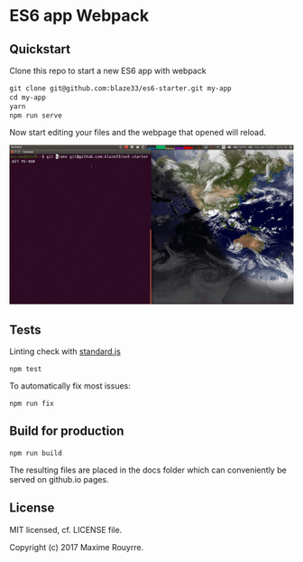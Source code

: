 # ES6 app Webpack

## Quickstart

Clone this repo to start a new ES6 app with webpack

```
git clone git@github.com:blaze33/es6-starter.git my-app
cd my-app
yarn
npm run serve
```

Now start editing your files and the webpage that opened will reload.

<div style="text-align:center"><img src ="docs/media/es2015-starter-demo.gif" /></div>

## Tests

Linting check with [standard.js](https://standardjs.com/)

```
npm test
```

To automatically fix most issues:

```
npm run fix
```

## Build for production

```
npm run build
```

The resulting files are placed in the docs folder which can conveniently be served on github.io pages.

## License

MIT licensed, cf. LICENSE file.

Copyright (c) 2017 Maxime Rouyrre.
